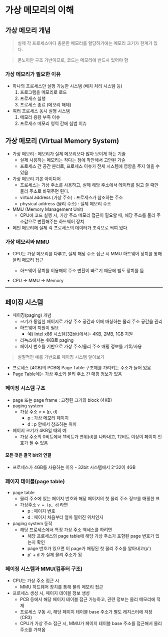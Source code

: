 # 가상 메모리의 이해

## 가상 메모리 개념

> 실제 각 프로세스마다 충분한 메모리를 할당하기에는 메모리 크기가 한계가 있다.

> 폰노이만 구조 기반이므로, 코드는 메모리에 반드시 있어야 함



### 가상 메모리가 필요한 이유

* 하나의 프로세스만 실행 가능한 시스템 (배치 처리 시스템 등)
  1. 프로그램을 메모리로 로드
  2. 프로세스 실행
  3. 프로세스 종료 (메모리 해제)
* 여러 프로세스 동시 실행 시스템
  1. 메모리 용량 부족 이슈
  2. 프로세스 메모리 영역 간에 침범 이슈



## 가상 메모리 (Virtual Memory System)

* 가상 메모리 : 메모리가 실제 메모리보다 많아 보이게 하는 기술
  * 실제 사용하는 메모리는 작다는 점에 착안해서 고안된 기술
  * 프로세스 간 공간 분리로, 프로세스 이슈가 전체 시스템에 영향을 주지 않을 수 있음
* 가상 메모리 기본 아이디어
  * 프로세스는 가상 주소를 사용하고, 실제 해당 주소에서 데이터를 읽고 쓸 때만 물리 주소로 바꿔주면 된다.
  * virtual address (가상 주소) : 프로세스가 참조하는 주소
  * physical address (물리 주소) : 실제 메모리 주소
* MMU (Memory Management Unit)
  * CPU에 코드 실행 시, 가상 주소 메모리 접근이 필요할 때, 해당 주소를 물리 주소값으로 변환해주는 하드웨어 장치
* 메인 메모리에 실제 각 프로세스의 데이터가 조각으로 씌여 있다.





### 가상 메모리와 MMU

* CPU는 가상 메모리를 다루고, 실제 해당 주소 접근 시 MMU 하드웨어 장치를 통해 물리 메모리 접근
  * 하드웨어 장치를 이용해야 주소 변환이 빠르기 때문에 별도 장치를 둠

* CPU -> MMU -> Memory





---

## 페이징 시스템

* 페이징(paging) 개념
  * 크기가 동일한 페이지로 가상 주소 공간과 이에 매칭하는 물리 주소 공간을 관리
  * 하드웨어 지원이 필요
    * 예) Intel x86 시스템(32bit)에서는 4KB, 2MB, 1GB 지원
  * 리눅스에서는 4KB로 paging
  * 페이지 번호를 기반으로 가상 주소/물리 주소 매핑 정보를 기록/사용



> 실질적인 예를 기반으로 페이징 시스템 알아보기

* 프로세스 (4GB)의 PCB에 Page Table 구조체를 가리키는 주소가 들어 있음
* Page Table에는 가상 주소와 물리 주소 간 매핑 정보가 있음





### 페이징 시스템 구조

* page 또는 page frame : 고정된 크기의 block (4KB)
* paging system
  * 가상 주소 v = (p, d)
    * p : 가상 메모리 페이지
    * d : p 안에서 참조하는 위치 
* 페이지 크기가 4KB일 때의 예
  * 가상 주소의 0비트에서 11비트가 변위(d)를 나타내고, 12비트 이상이 페이지 번호가 될 수 있음



#### 모든 것은 결국 bit와 연결

* 프로세스가 4GB를 사용하는 이유 - 32bit 시스템에서 2^32이 4GB





### 페이지 테이블(page table)

* page table
  * 물리 주소에 있는 페이지 번호와 해당 페이지의 첫 물리 주소 정보를 매핑한 표
  * 가상주소 `v = (p, d)`라면
    * p : 페이지 번호
    * d : 페이지 처음부터 얼마 떨어진 위치인지
* paging system 동작
  * 해당 프로세스에서 특정 가상 주소 액세스를 하려면
    * 해당 프로세스의 page table에 해당 가상 주소가 포함된 page 번호가 있는지 확인
    * page 번호가 있으면 이 page가 매핑된 첫 물리 주소를 알아내고(p')
    * p' + d 가 실제 물리 주소가 됨





### 페이징 시스템과 MMU(컴퓨터 구조)

* CPU는 가상 주소 접근 시
  * MMU 하드웨어 장치를 통해 물리 메모리 접근
* 프로세스 생성 시, 페이지 테이블 정보 생성
  * PCB 등에서 해당 페이지 테이블 접근 가능하고, 관련 정보는 물리 메모리에 적재
  * 프로세스 구동 시, 해당 페이지 테이블 base 주소가 별도 레지스터에 저장(CR3)
  * CPU가 가상 주소 접근 시, MMU가 페이지 테이블 base 주소를 접근해서 물리 주소를 가져옴